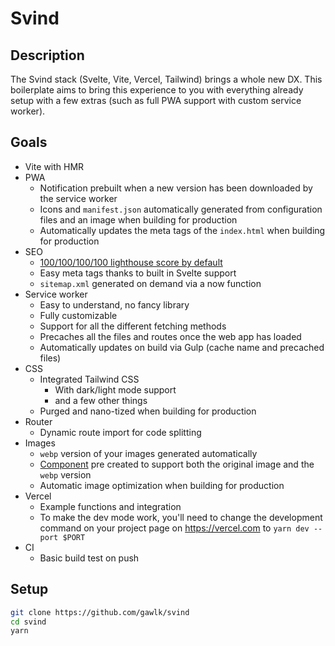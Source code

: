 # Svind

## Description

The Svind stack (Svelte, Vite, Vercel, Tailwind) brings a whole new DX. This boilerplate aims to bring this experience to you with everything already setup with a few extras (such as full PWA support with custom service worker).

## Goals

- Vite with HMR
- PWA
  - Notification prebuilt when a new version has been downloaded by the service worker
  - Icons and `manifest.json` automatically generated from configuration files and an image when building for production
  - Automatically updates the meta tags of the `index.html` when building for production
- SEO
  - [100/100/100/100 lighthouse score by default](https://lighthouse-dot-webdotdevsite.appspot.com//lh/html?url=https%3A%2F%2Fsvind.now.sh%2F)
  - Easy meta tags thanks to built in Svelte support
  - `sitemap.xml` generated on demand via a now function
- Service worker
  - Easy to understand, no fancy library
  - Fully customizable
  - Support for all the different fetching methods
  - Precaches all the files and routes once the web app has loaded
  - Automatically updates on build via Gulp (cache name and precached files)
- CSS
  - Integrated Tailwind CSS
    - With dark/light mode support
    - and a few other things
  - Purged and nano-tized when building for production
- Router
  - Dynamic route import for code splitting
- Images
  - `webp` version of your images generated automatically
  - [Component](https://github.com/gawlk/svind/blob/master/src/components/Image.svelte) pre created to support both the original image and the `webp` version
  - Automatic image optimization when building for production
- Vercel
  - Example functions and integration
  - To make the dev mode work, you'll need to change the development command on your project page on https://vercel.com to `yarn dev --port $PORT`
- CI
  - Basic build test on push

## Setup

```bash
git clone https://github.com/gawlk/svind
cd svind
yarn
```

